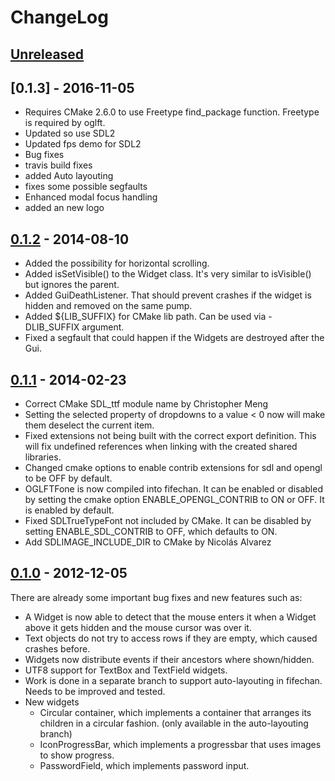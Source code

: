 # ChangeLog

## [Unreleased]

## [0.1.3] - 2016-11-05

- Requires CMake 2.6.0 to use Freetype find_package function. Freetype is
  required by oglft.
- Updated so use SDL2
- Updated fps demo for SDL2
- Bug fixes
- travis build fixes
- added Auto layouting
- fixes some possible segfaults
- Enhanced modal focus handling
- added an new logo

## [0.1.2] - 2014-08-10

- Added the possibility for horizontal scrolling.
- Added isSetVisible() to the Widget class. It's very similar to isVisible()
	but ignores the parent.
- Added GuiDeathListener. That should prevent crashes if the widget is hidden
  and removed on the same pump.
- Added ${LIB_SUFFIX} for CMake lib path. Can be used via -DLIB_SUFFIX argument.
- Fixed a segfault that could happen if the Widgets are destroyed after the Gui.

## [0.1.1] - 2014-02-23

- Correct CMake SDL_ttf module name by Christopher Meng
- Setting the selected property of dropdowns to a value < 0 now
	will make them deselect the current item.
- Fixed extensions not being built with the correct export definition.
	This will fix undefined references when linking
	with the created shared libraries.
- Changed cmake options to enable contrib extensions for sdl and opengl
	to be OFF by default.
- OGLFTFone is now compiled into fifechan. It can be enabled or disabled
	by setting the cmake option ENABLE_OPENGL_CONTRIB to ON or OFF.
	It is enabled by default.
- Fixed SDLTrueTypeFont not included by CMake. It can be disabled by setting
	ENABLE_SDL_CONTRIB to OFF, which defaults to ON.
- Add SDLIMAGE_INCLUDE_DIR to CMake by Nicolás Alvarez

## [0.1.0] - 2012-12-05

There are already some important bug fixes and new features such as:
  - A Widget is now able to detect that the mouse enters it when a Widget above 
    it gets hidden and the mouse cursor was over it.
  - Text objects do not try to access rows if they are empty, which caused 
    crashes before.
  - Widgets now distribute events if their ancestors where shown/hidden.
  - UTF8 support for TextBox and TextField widgets.
  - Work is done in a separate branch to support auto-layouting in fifechan. 
    Needs to be improved and tested.
  - New widgets
    - Circular container, which implements a container that arranges its children
      in a circular fashion. (only available in the auto-layouting branch)
    - IconProgressBar, which implements a progressbar that uses images to show 
      progress.
    - PasswordField, which implements password input.

[Unreleased]: https://github.com/fifengine/fifechan/compare/0.1.2...HEAD
[0.1.2]: https://github.com/fifengine/fifechan/compare/0.1.1...0.1.2
[0.1.1]: https://github.com/fifengine/fifechan/compare/0.1.0...0.1.1
[0.1.0]: https://github.com/jakoch/phantomjs-installer/releases/tag/0.1.0
